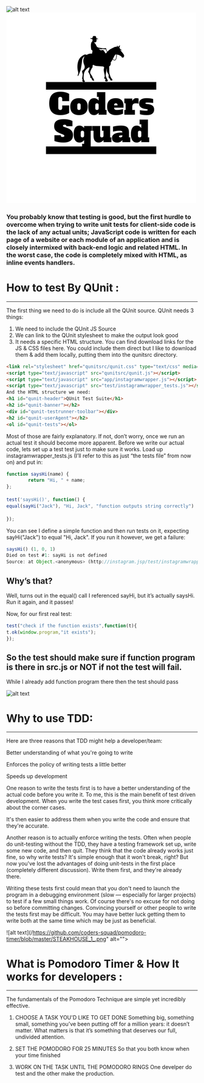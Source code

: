 


![alt text]("https://github.com/coders-squad/pomodoro-timer/blob/master/STEAKHOUSE_1_.png")
![alt text](https://github.com/coders-squad/pomodoro-timer/blob/master/STEAKHOUSE_1_.png)


### You probably know that testing is good, but the first hurdle to overcome when trying to write unit tests for client-side code is the lack of any actual units; JavaScript code is written for each page of a website or each module of an application and is closely intermixed with back-end logic and related HTML. In the worst case, the code is completely mixed with HTML, as inline events handlers.


# How to test By QUnit :
--- 
The first thing we need to do is include all the QUnit source. QUnit needs 3 things:
1. We need to include the QUnit JS Source 
2. We can link to the QUnit stylesheet to make the output look good 
3. It needs a specific HTML structure. 
You can find download links for the JS & CSS files here. You could include them direct but I like to download them & add them locally, putting them into the qunitsrc directory.
```html 
<link rel="stylesheet" href="qunitsrc/qunit.css" type="text/css" media="screen">
<script type="text/javascript" src="qunitsrc/qunit.js"></script>
<script type="text/javascript" src="app/instagramwrapper.js"></script>
<script type="text/javascript" src="test/instagramwrapper_tests.js"></script>
And the HTML structure we need:
<h1 id="qunit-header">QUnit Test Suite</h1>
<h2 id="qunit-banner"></h2>
<div id="qunit-testrunner-toolbar"></div>
<h2 id="qunit-userAgent"></h2>
<ol id="qunit-tests"></ol>
```

Most of those are fairly explanatory. If not, don’t worry, once we run an actual test it should become more apparent. Before we write our actual code, lets set up a test test just to make sure it works. Load up instagramwrapper_tests.js (I’ll refer to this as just “the tests file” from now on) and put in:
```js
function saysHi(name) {
        return "Hi, " + name;
};

test('saysHi()', function() {
equal(sayHi("Jack"), "Hi, Jack", "function outputs string correctly")

});
```
You can see I define a simple function and then run tests on it, expecting sayHi("Jack") to equal "Hi, Jack". If you run it however, we get a failure:

```js
saysHi() (1, 0, 1)
Died on test #1: sayHi is not defined
Source: at Object.<anonymous> (http://instagram.jsp/test/instagramwrapper_tests.js:6:10)
```

## Why’s that?
Well, turns out in the equal() call I referenced sayHi, but it’s actually saysHi.
Run it again, and it passes!

Now, for our first real test:

```js
test("check if the function exists",function(t){
t.ok(window.program,"it exists");
});
```
## So the test should make sure if function program is there in src.js or NOT if not the test will fail.
While I already add function program there then the test should pass


![alt text]("https://files.gitter.im/Coders-Squade/Lobby/fN5c/Screenshot-from-2017-02-09-09-53-16.png") 


# Why to use TDD:
---

Here are three reasons that TDD might help a developer/team:

Better understanding of what you're going to write 

Enforces the policy of writing tests a little better 

Speeds up development 

One reason to write the tests first is to have a better understanding of the actual code before you write it. To me, this is the main benefit of test driven development. When you write the test cases first, you think more critically about the corner cases.

It's then easier to address them when you write the code and ensure that they're accurate.

Another reason is to actually enforce writing the tests. Often when people do unit-testing without the TDD, they have a testing framework set up, write some new code, and then quit. They think that the code already works just fine, so why write tests? It's simple enough that it won't break, right? But now you've lost the advantages of doing unit-tests in the first place (completely different discussion). Write them first, and they're already there.

Writing these tests first could mean that you don't need to launch the program in a debugging environment (slow — especially for larger projects) to test if a few small things work. Of course there's no excuse for not doing so before committing changes.
Convincing yourself or other people to write the tests first may be difficult. You may have better luck getting them to write both at the same time which may be just as beneficial.

![alt text](/https://github.com/coders-squad/pomodoro-timer/blob/master/STEAKHOUSE_1_.png" alt=""> 

# What is Pomodoro Timer & How It works for developers :
---

The fundamentals of the Pomodoro Technique are simple yet incredibly effective.
 
1. CHOOSE A TASK YOU'D LIKE TO GET DONE
Something big, something small, something you’ve been putting off for a million years: it doesn’t matter. What matters is that it’s something that deserves our full, undivided attention.
 
2. SET THE POMODORO FOR 25 MINUTES
So that you both know when your time finished
 
3. WORK ON THE TASK UNTIL THE POMODORO RINGS
One develper do test and the other make the production.

